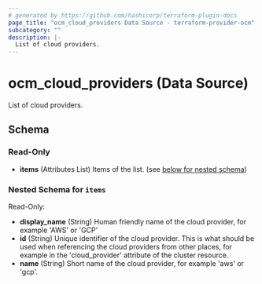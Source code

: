 ```yaml
---
# generated by https://github.com/hashicorp/terraform-plugin-docs
page_title: "ocm_cloud_providers Data Source - terraform-provider-ocm"
subcategory: ""
description: |-
  List of cloud providers.
---
```


# ocm_cloud_providers (Data Source)

List of cloud providers.



<!-- schema generated by tfplugindocs -->
## Schema

### Read-Only

- **items** (Attributes List) Items of the list. (see [below for nested schema](#nestedatt--items))

<a id="nestedatt--items"></a>
### Nested Schema for `items`

Read-Only:

- **display_name** (String) Human friendly name of the cloud provider, for example 'AWS' or 'GCP'
- **id** (String) Unique identifier of the cloud provider. This is what should be used when referencing the cloud providers from other places, for example in the 'cloud_provider' attribute of the cluster resource.
- **name** (String) Short name of the cloud provider, for example 'aws' or 'gcp'.



